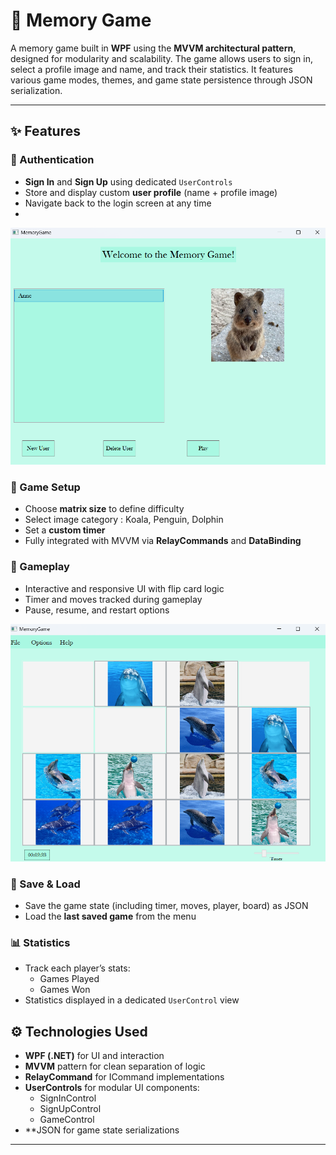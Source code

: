 # 🧠 Memory Game

A memory game built in **WPF** using the **MVVM architectural pattern**, designed for modularity and scalability. The game allows users to sign in, select a profile image and name, and track their statistics. It features various game modes, themes, and game state persistence through JSON serialization.

---

## ✨ Features

### 🔐 Authentication
- **Sign In** and **Sign Up** using dedicated `UserControls`
- Store and display custom **user profile** (name + profile image)
- Navigate back to the login screen at any time
- 
<div align="center">
<img src="Game/images/game1.png" alt="SignInUp" width="600"/>
</div>

### 🎯 Game Setup
- Choose **matrix size** to define difficulty
- Select image category : Koala, Penguin, Dolphin
- Set a **custom timer**
- Fully integrated with MVVM via **RelayCommands** and **DataBinding**

### 🧩 Gameplay
- Interactive and responsive UI with flip card logic
- Timer and moves tracked during gameplay
- Pause, resume, and restart options

<div align="center">
<img src="Game/images/game2.png" alt="GamePlay" width="600"/>
</div>
  
### 💾 Save & Load
- Save the game state (including timer, moves, player, board) as JSON
- Load the **last saved game** from the menu

### 📊 Statistics
- Track each player’s stats:
  - Games Played
  - Games Won
- Statistics displayed in a dedicated `UserControl` view

## ⚙️ Technologies Used

- **WPF (.NET)** for UI and interaction
- **MVVM** pattern for clean separation of logic
- **RelayCommand** for ICommand implementations
- **UserControls** for modular UI components:
  - SignInControl
  - SignUpControl
  - GameControl
- **JSON for game state serializations
 ---

